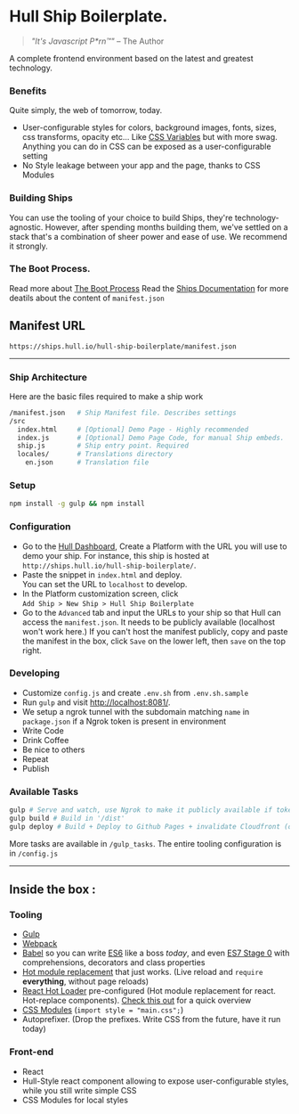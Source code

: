 # Hull Ship Boilerplate.

> _"It's Javascript P*rn™"_
> – The Author

A complete frontend environment based on the latest and greatest technology.

### Benefits
Quite simply, the web of tomorrow, today.

- User-configurable styles for colors, background images, fonts, sizes, css transforms, opacity etc... Like [CSS Variables](http://caniuse.com/#feat=css-variables) but with more swag. Anything you can do in CSS can be exposed as a user-configurable setting 
- No Style leakage between your app and the page, thanks to CSS Modules

### Building Ships
You can use the tooling of your choice to build Ships, they're technology-agnostic. However, after spending months building them, we've settled on a stack that's a combination of sheer power and ease of use. We recommend it strongly.

### The Boot Process.
Read more about [The Boot Process](hull_boot_process.md)
Read the [Ships Documentation](http://www.hull.io/docs/apps/ships) for more deatils about the content of `manifest.json`

## Manifest URL
    https://ships.hull.io/hull-ship-boilerplate/manifest.json

---

### Ship Architecture

Here are the basic files required to make a ship work
```sh
/manifest.json   # Ship Manifest file. Describes settings
/src
  index.html     # [Optional] Demo Page - Highly recommended
  index.js       # [Optional] Demo Page Code, for manual Ship embeds.
  ship.js        # Ship entry point. Required
  locales/       # Translations directory
    en.json      # Translation file
```

### Setup

```sh
npm install -g gulp && npm install
```

### Configuration

- Go to the [Hull Dashboard](https://dashboard.hullapp.io), Create a Platform with the URL you will use to demo your ship. For instance, this ship is hosted at `http://ships.hull.io/hull-ship-boilerplate/`.
- Paste the snippet in `index.html` and deploy.  
  You can set the URL to `localhost` to develop.
- In the Platform customization screen, click  
  `Add Ship > New Ship > Hull Ship Boilerplate`
- Go to the `Advanced` tab and input the URLs to your ship 
  so that Hull can access the `manifest.json`.
  It needs to be publicly available (localhost won't work here.)
  If you can't host the manifest publicly, copy and paste the manifest in the box, click `Save` on the lower left, then `save` on the top right.

### Developing

- Customize `config.js` and create `.env.sh` from `.env.sh.sample`
- Run `gulp` and visit [http://localhost:8081/](http://localhost:8081/).
- We setup a ngrok tunnel with the subdomain matching `name` in `package.json` if a Ngrok token is present in environment
- Write Code
- Drink Coffee
- Be nice to others
- Repeat
- Publish

### Available Tasks

```sh
gulp # Serve and watch, use Ngrok to make it publicly available if token present
gulp build # Build in '/dist'
gulp deploy # Build + Deploy to Github Pages + invalidate Cloudfront (only for Hull team)
```

More tasks are available in `/gulp_tasks`.
The entire tooling configuration is in `/config.js`

---

## Inside the box : 

### Tooling

- [Gulp](http://gulpjs.com/)
- [Webpack](http://webpack.github.io/)
- [Babel](https://babeljs.io/) so you can write [ES6](https://github.com/lukehoban/es6features) like a boss _today_, and even [ES7 Stage 0](https://babeljs.io/docs/usage/experimental/) with comprehensions, decorators and class properties
- [Hot module replacement](https://github.com/webpack/docs/wiki/hot-module-replacement-with-webpack) that just works. (Live reload and `require` **everything**, without page reloads)
- [React Hot Loader](http://gaearon.github.io/react-hot-loader/) pre-configured (Hot module replacement for react. Hot-replace components). [Check this out](https://vimeo.com/100010922) for a quick overview
- [CSS Modules](https://github.com/css-modules/css-modules) (`import style = "main.css";`)
- Autoprefixer. (Drop the prefixes. Write CSS from the future, have it run today)

### Front-end

- React
- Hull-Style react component allowing to expose user-configurable styles, while you still write simple CSS
- CSS Modules for local styles

